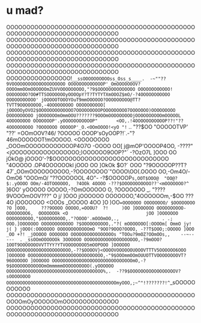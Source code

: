# u mad?

OOOOOOOOOOOOOOOOOOOOOOOOOOOOOOOOOOOOOOOOOOOOOOOOOOOOOOOOOOOOOOOOOOOOOOOOOOO
OOOOOOOOOOOOOOOOOOOOOOOOOOOOOOOOOOOOOOOOOOOOOOOOOOOOOOOOOOOOOOOOOOOOOOOOOOO
OOOOOOOOOOOOOOOOOOOOOOOOOOOOOOOOOOOOOOOOOOOOOOOOOOOOOOOOOOOOOOOOOOOOOOOOOOO
OOOOOOOOOOOOOOOOOOOOOOOOOOOOOOOOOOOOOOOOOOOOOOOOOOOOOOOOOOOOOOOOOOOOOOOOOOO
OOOOOOOOOOOOOOOO!`__ssOOOOOOOOOOss_Oss_s____.  -~""??9VOOOOOOOOOOOOOOOOOOOO
OOOOOOOOOOOOOP'_OmOOOOOOOV?OOOOmmOOmOOOOOOmZUVVOOOOOOOOO,"?9$OOOOOOOOOOOOOO
OOOOOOOOOOOO! OOOOOOOO?OO#TTSOOOOOOOyOOOOpY?T?TYTYTXmOOOZ$mO/-?4OOOOOOOOOOO
OOOOOOOOOOO' jOOOOOTOOOYOuT9mmOOOOOO?OOOOOOOOO@TT?TVTT9OOOOOOOO,-4OOOOOOOOO
OOOOOOOOOO[ jOOOOOyOVO2$OOOOOOOOOOOOO7OOOOOOOOOPOOOOOOOOO7OOOOOOO)OOOOOOOOO
OOOOOOOOOO jOOOOOOOmOmmOOU???????9OOOmOOOOOOOOOjOOOOOOOOOOmOOOOOL 4OOOOOOOO
OOOOOOOP'.yOOOOOOOOOOOP"       <OO,.!4OOOOOOOOOOOP??!"??4OOOOOOOOO ?OOOOOOO
OOOOOP'_O.<OOmOOOO!<yO "!` ..  "??$OO "OOOOOTVP'    "??' =OOmOOV?46/ ?OOOOO
OOOP'sOyOOP?!`.-"?46mOOOOOOT!mOOOOO. <OOOOOOOO _OOOmOOOOOOOOOOOOP4O7O -OOOO
OO[ j@mOP'OOOOP4OO, -????" <jOOOOOOOOOOOOOOOOO;)OOOOOO9OOP?"`  -?OzO7L ]OOO
OO jOkO@ jOOOO'-?$OOOOOOOOOOOOOOOOOOOOOOOOOOOOO "4OOOOO   .OP4OOOOOOkl jOOO
OO ]OkOk $O?`  OOO "?9OOOOOP??T?47`_OOmOOOOOOOOOO,-?OOOOOOOO`"OOOO\OO(.OOOO
OO,-Om4O/-OmO6 "OOOmO/  "??OOOOOOL 4O"- -?$OOOOOP`s,OOT$OOO@  "OO@?$:.yOOOO
OOm/-4OTOOOOOO,  ?4OOk 4OOOO -???$OOOOOOOOOOO??'<mOOOOOOO?^  ` ]6OO' yOOOOO
OOOOO,-?OmOOOOOO  O,    ?OOOOOOO _.  "????9VOOOmOOV???"  O j/  ]OOO jOOOOOO
OOOOOOO,"4OOOOOOm,-$OO     ???4O jOOOOOOO <OOOs _OOOOO 4OO ]O  )OO`=OOOOOOO
OOOOOOOO/ $OOOOOOOO ?O ]OOO,     ???9OOOO OOOOO,=OOOU?  ?!     )OO ]OOOOOOO
OOOOOOOOOO-OOOOOOOO6,  OOOOOOOk <O                             jOO ]OOOOOOO
OOOOOOOOOO,"$OOOOOOOOO,."?OOOO'.mOOOmOO,.,                . .; OOO.]OOOOOOO
OOOOOOOOOOOO ?$OOOOOOOOOO,."?( mOOOOOOO[:OOOOm[ OmmO jy! j( } jOOO(:OOOOOOO
OOOOOOOOOOOOmO "9OO?9OOO?OOOO, -??T$OOO;:OOOOO ]OOO _OO +?! _jOOOOO OOOOOOO
OOOOOOOOOOOOOOOOs "TOOu?9mOZ?OOmOOs,,    --~-- ---  . _ssOOmOOOOOOk 3OOOOOO
OOOOOOOOOOOOOOOOOOOO,-?9mOOO?1OOT9OOOOOOOVVTTYY?YTVOOOOOOOO5mOOPOOO ]OOOOOO
OOOOOOOOOOOOOOOOOOOOOOOO,-??$OOOOV}<OOOOVOOOOOOUOOOVTTTV5OOOOOO6OOO ]OOOOOO
OOOOOOOOOOOOOOOOOOOOOOOOOOOO,-"9$OOOmmOOmOUUOTTVOOOOOOOOVT?96OOOOOO ]OOOOOO
OOOOOOOOOOOOOOOOOOOOOOOOOOOOOOmO,-?9$OOOOOOOOOOOOmOmmmmmOOOOOOOOOO(.yOOOOOO
OOOOOOOOOOOOOOOOOOOOOOOOOOOOOOOOOOOO%,.  -??9$OOOOOOOOOOOOOOOOOV? sOOOOOOOO
OOOOOOOOOOOOOOOOOOOOOOOOOOOOOOOOOOOOOOOOOmyOOO,;~^"!???????!^`_sOOOOOOOOOOO
OOOOOOOOOOOOOOOOOOOOOOOOOOOOOOOOOOOOOOOOOOOOOOOOOOOmOyOOOOOOmOOOOOOOOOOOOOO
OOOOOOOOOOOOOOOOOOOOOOOOOOOOOOOOOOOOOOOOOOOOOOOOOOOOOOOOOOOOOOOOOOOOOOOOOOO